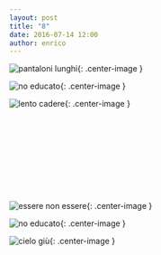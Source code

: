 ```yaml
---
layout: post
title: "8"
date: 2016-07-14 12:00
author: enrico
---
```


![pantaloni lunghi](http://www.puntozero-pg.it/c/59-tm_home_default/pantaloni-lunghi.jpg){: .center-image }

![no educato](https://www.colourbox.com/preview/14090447-no-education-sign-square-academic-cap-black-vector-icon.jpg){: .center-image }

![lento cadere](http://footage.framepool.com/shotimg/qf/350610338-palla-di-fuoco-doccia-pulizia-lento.jpg){: .center-image }

<br><br><br><br><br><br><br><br>

![essere non essere](http://www.balestra.ch/images/blog/fig-84-foto.jpg){: .center-image }

![no educato](https://www.colourbox.com/preview/14090447-no-education-sign-square-academic-cap-black-vector-icon.jpg){: .center-image }

![cielo giù](http://www.webnauta.it/wordpress/wp-content/uploads/2016/02/Giu_nel_cielo.jpg){: .center-image }
